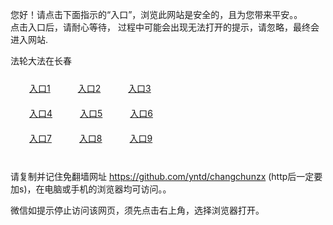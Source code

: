 您好！请点击下面指示的“入口”，浏览此网站是安全的，且为您带来平安。。 <br/>
点击入口后，请耐心等待， 过程中可能会出现无法打开的提示，请忽略，最终会进入网站. </br>

法轮大法在长春<br/>
<div style="padding:10px"><a style="margin:20px" target="_blank" href="https://d1j3jh0wl4tznf.cloudfront.net/2Qpsp?wcmmzfue" id="ccLink1" rel="nofollow">入口1</a> <a target="_blank" style="margin:20px" href="https://d14fn737tqqsj7.cloudfront.net/2Qpsp?yxrfvgp" id="ccLink2" rel="nofollow">入口2</a> <a style="margin:20px" target="_blank" href="https://d3lsugussd9yvi.cloudfront.net/2Qpsp?evxdt" id="ccLink3" rel="nofollow">入口3</a></div>

<div style="padding:10px" ><a style="margin:20px" target="_blank" href="https://d1j3jh0wl4tznf.cloudfront.net/2Qpsp?wcmmzfue" id="ccLink4" rel="nofollow">入口4</a> <a style="margin:20px" href="https://d14fn737tqqsj7.cloudfront.net/2Qpsp?yxrfvgp" target="_blank" id="ccLink5" rel="nofollow">入口5</a> <a style="margin:20px" href="https://d3lsugussd9yvi.cloudfront.net/2Qpsp?evxdt" target="_blank" id="ccLink6" rel="nofollow">入口6</a></div>

<div style="padding:10px"><a style="margin:20px" target="_blank" href="https://d1j3jh0wl4tznf.cloudfront.net/2Qpsp?wcmmzfue" id="ccLink7" rel="nofollow">入口7</a> <a style="margin:20px" href="https://d14fn737tqqsj7.cloudfront.net/2Qpsp?yxrfvgp" target="_blank" id="ccLink8" rel="nofollow">入口8</a> <a style="margin:20px" target="_blank" href="https://d3lsugussd9yvi.cloudfront.net/2Qpsp?evxdt" id="ccLink9" rel="nofollow">入口9</a></div>

<br/>



请复制并记住免翻墙网址 https://github.com/yntd/changchunzx (http后一定要加s)，在电脑或手机的浏览器均可访问。。<br/>

微信如提示停止访问该网页，须先点击右上角，选择浏览器打开。
